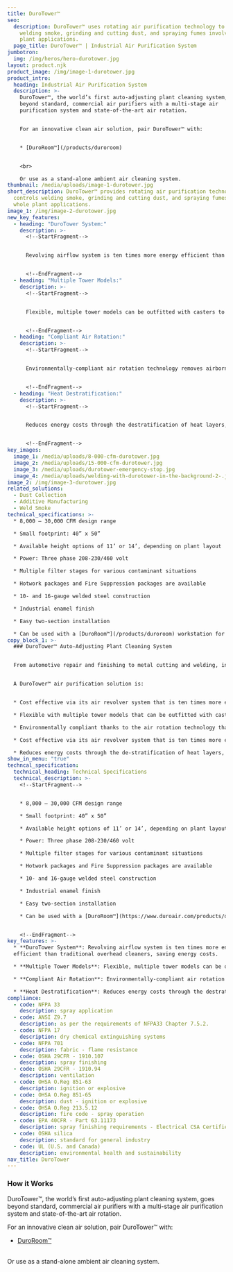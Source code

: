 ```yaml
---
title: DuroTower™
seo:
  description: DuroTower™ uses rotating air purification technology to control
    welding smoke, grinding and cutting dust, and spraying fumes involving whole
    plant applications.
  page_title: DuroTower™ | Industrial Air Purification System
jumbotron:
  img: /img/heros/hero-durotower.jpg
layout: product.njk
product_image: /img/image-1-durotower.jpg
product_intro:
  heading: Industrial Air Purification System
  description: >-
    DuroTower™, the world’s first auto-adjusting plant cleaning system, goes
    beyond standard, commercial air purifiers with a multi-stage air
    purification system and state-of-the-art air rotation.


    For an innovative clean air solution, pair DuroTower™ with:


    * [DuroRoom™](/products/duroroom)


    <br>

    Or use as a stand-alone ambient air cleaning system.
thumbnail: /media/uploads/image-1-durotower.jpg
short_description: DuroTower™ provides rotating air purification technology that
  controls welding smoke, grinding and cutting dust, and spraying fumes for
  whole plant applications.
image_1: /img/image-2-durotower.jpg
new_key_features:
  - heading: "DuroTower System:"
    description: >-
      <!--StartFragment-->


      Revolving airflow system is ten times more energy efficient than traditional overhead cleaners, saving energy costs.


      <!--EndFragment-->
  - heading: "Multiple Tower Models:"
    description: >-
      <!--StartFragment-->


      Flexible, multiple tower models can be outfitted with casters to function as portable fume extractors.


      <!--EndFragment-->
  - heading: "Compliant Air Rotation:"
    description: >-
      <!--StartFragment-->


      Environmentally-compliant air rotation technology removes airborne particulates to 1 micron for removing industrial-level contaminants for an entire shop floor.


      <!--EndFragment-->
  - heading: "Heat Destratification:"
    description: >-
      <!--StartFragment-->


      Reduces energy costs through the destratification of heat layers, homogenizing the air from floor to ceiling to within 5 degrees.


      <!--EndFragment-->
key_images:
  image_1: /media/uploads/8-000-cfm-durotower.jpg
  image_2: /media/uploads/15-000-cfm-durotower.jpg
  image_3: /media/uploads/durotower-emergency-stop.jpg
  image_4: /media/uploads/welding-with-durotower-in-the-background-2-.jpg
image_2: /img/image-3-durotower.jpg
related_solutions:
  - Dust Collection
  - Additive Manufacturing
  - Weld Smoke
technical_specifications: >-
  * 8,000 – 30,000 CFM design range

  * Small footprint: 40” x 50”

  * Available height options of 11’ or 14’, depending on plant layout

  * Power: Three phase 208-230/460 volt

  * Multiple filter stages for various contaminant situations

  * Hotwork packages and Fire Suppression packages are available

  * 10- and 16-gauge welded steel construction

  * Industrial enamel finish

  * Easy two-section installation

  * Can be used with a [DuroRoom™](/products/duroroom) workstation for an effective clean room, isolation room, or dust collection applications
copy_block_1: >-
  ### DuroTower™ Auto-Adjusting Plant Cleaning System


  From automotive repair and finishing to metal cutting and welding, industrial processes produce corrosive dust and fumes that can impair employee health and bring production to a grinding halt. DuroTower™ efficiently scoops up these contaminants in an intake downdraft and then floods the entire plant with clean air from the system outlet.


  A DuroTower™ air purification solution is:


  * Cost effective via its air revolver system that is ten times more energy efficient than traditional overhead cleaners

  * Flexible with multiple tower models that can be outfitted with casters to function as portable fume extractors

  * Environmentally compliant thanks to the air rotation technology that removes airborne particulates to 1 micron.

  * Cost effective via its air revolver system that is ten times more energy efficient than traditional overhead cleaners

  * Reduces energy costs through the de-stratification of heat layers, homogenizing air from floor to ceiling to within 5 degrees
show_in_menu: "true"
techncal_specification:
  technical_heading: Technical Specifications
  technical_description: >-
    <!--StartFragment-->


    * 8,000 – 30,000 CFM design range

    * Small footprint: 40” x 50”

    * Available height options of 11’ or 14’, depending on plant layout

    * Power: Three phase 208-230/460 volt

    * Multiple filter stages for various contaminant situations

    * Hotwork packages and Fire Suppression packages are available

    * 10- and 16-gauge welded steel construction

    * Industrial enamel finish

    * Easy two-section installation

    * Can be used with a [DuroRoom™](https://www.duroair.com/products/duroroom) workstation for an effective clean room, isolation room, or dust collection applications


    <!--EndFragment-->
key_features: >-
  * **DuroTower System**: Revolving airflow system is ten times more energy
  efficient than traditional overhead cleaners, saving energy costs.

  * **Multiple Tower Models**: Flexible, multiple tower models can be outfitted with casters to function as portable fume extractors.

  * **Compliant Air Rotation**: Environmentally-compliant air rotation technology removes airborne particulates to 1 micron for removing industrial-level contaminants for an entire shop floor.

  * **Heat Destratification**: Reduces energy costs through the destratification of heat layers, homogenizing the air from floor to ceiling to within 5 degrees.
compliance:
  - code: NFPA 33
    description: spray application
  - code: ANSI Z9.7
    description: as per the requirements of NFPA33 Chapter 7.5.2.
  - code: NFPA 17
    description: dry chemical extinguishing systems
  - code: NFPA 701
    description: fabric - flame resistance
  - code: OSHA 29CFR - 1910.107
    description: spray finishing
  - code: OSHA 29CFR - 1910.94
    description: ventilation
  - code: OHSA O.Reg 851-63
    description: ignition or explosive
  - code: OHSA O.Reg 851-65
    description: dust - ignition or explosive
  - code: OHSA O.Reg 213.5.12
    description: fire code - spray operation
  - code: EPA 40CFR - Part 63.11173
    description: spray finishing requirements - Electrical CSA Certified
  - code: OSHA silica
    description: standard for general industry
  - code: UL (U.S. and Canada)
    description: environmental health and sustainability
nav_title: DuroTower
---
```

### How it Works

DuroTower™, the world’s first auto-adjusting plant cleaning system, goes beyond standard, commercial air purifiers with a multi-stage air purification system and state-of-the-art air rotation.

For an innovative clean air solution, pair DuroTower™ with:

* [DuroRoom™](/products/duroroom)

<br>
Or use as a stand-alone ambient air cleaning system.
